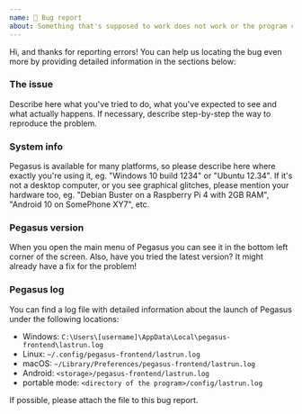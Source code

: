 ```yaml
---
name: 🐜 Bug report
about: Something that's supposed to work does not work or the program crashes.
---
```


Hi, and thanks for reporting errors! You can help us locating the bug even more by providing detailed information in the sections below:

### The issue

Describe here what you've tried to do, what you've expected to see and what actually happens. If necessary, describe step-by-step the way to reproduce the problem.

### System info

Pegasus is available for many platforms, so please describe here where exactly you're using it, eg. "Windows 10 build 1234" or "Ubuntu 12.34". If it's not a desktop computer, or you see graphical glitches, please mention your hardware too, eg. "Debian Buster on a Raspberry Pi 4 with 2GB RAM", "Android 10 on SomePhone XY7", etc.

### Pegasus version

When you open the main menu of Pegasus you can see it in the bottom left corner of the screen. Also, have you tried the latest version? It might already have a fix for the problem!

### Pegasus log

You can find a log file with detailed information about the launch of Pegasus under the following locations:

- Windows: `C:\Users\[username]\AppData\Local\pegasus-frontend\lastrun.log`
- Linux: `~/.config/pegasus-frontend/lastrun.log`
- macOS: `~/Library/Preferences/pegasus-frontend/lastrun.log`
- Android: `<storage>/pegasus-frontend/lastrun.log`
- portable mode: `<directory of the program>/config/lastrun.log`

If possible, please attach the file to this bug report.
